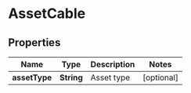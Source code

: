 
# AssetCable

## Properties
Name | Type | Description | Notes
------------ | ------------- | ------------- | -------------
**assetType** | **String** | Asset type |  [optional]



